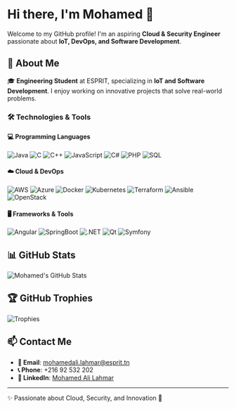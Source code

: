 # Hi there, I'm Mohamed 👋

Welcome to my GitHub profile! I'm an aspiring **Cloud & Security Engineer** passionate about **IoT, DevOps, and Software Development**.

## 🚀 About Me
🎓 **Engineering Student** at ESPRIT, specializing in **IoT and Software Development**. I enjoy working on innovative projects that solve real-world problems.

### 🛠️ Technologies & Tools

#### **💻 Programming Languages**
![Java](https://img.shields.io/badge/Java-ED8B00?style=for-the-badge&logo=java&logoColor=white)
![C](https://img.shields.io/badge/C-00599C?style=for-the-badge&logo=c&logoColor=white)
![C++](https://img.shields.io/badge/C++-00599C?style=for-the-badge&logo=c%2B%2B&logoColor=white)
![JavaScript](https://img.shields.io/badge/JavaScript-F7DF1E?style=for-the-badge&logo=javascript&logoColor=black)
![C#](https://img.shields.io/badge/C%23-239120?style=for-the-badge&logo=c-sharp&logoColor=white)
![PHP](https://img.shields.io/badge/PHP-777BB4?style=for-the-badge&logo=php&logoColor=white)
![SQL](https://img.shields.io/badge/SQL-CC2927?style=for-the-badge&logo=microsoft-sql-server&logoColor=white)

#### **☁️ Cloud & DevOps**
![AWS](https://img.shields.io/badge/AWS-232F3E?style=for-the-badge&logo=amazon-aws&logoColor=white)
![Azure](https://img.shields.io/badge/Azure-0078D4?style=for-the-badge&logo=microsoft-azure&logoColor=white)
![Docker](https://img.shields.io/badge/Docker-2496ED?style=for-the-badge&logo=docker&logoColor=white)
![Kubernetes](https://img.shields.io/badge/Kubernetes-326CE5?style=for-the-badge&logo=kubernetes&logoColor=white)
![Terraform](https://img.shields.io/badge/Terraform-7B42BC?style=for-the-badge&logo=terraform&logoColor=white)
![Ansible](https://img.shields.io/badge/Ansible-EE0000?style=for-the-badge&logo=ansible&logoColor=white)
![OpenStack](https://img.shields.io/badge/OpenStack-ED1944?style=for-the-badge&logo=openstack&logoColor=white)

#### **🖥️ Frameworks & Tools**
![Angular](https://img.shields.io/badge/Angular-DD0031?style=for-the-badge&logo=angular&logoColor=white)
![SpringBoot](https://img.shields.io/badge/SpringBoot-6DB33F?style=for-the-badge&logo=spring-boot&logoColor=white)
![.NET](https://img.shields.io/badge/.NET-512BD4?style=for-the-badge&logo=dotnet&logoColor=white)
![Qt](https://img.shields.io/badge/Qt-41CD52?style=for-the-badge&logo=qt&logoColor=white)
![Symfony](https://img.shields.io/badge/Symfony-000000?style=for-the-badge&logo=symfony&logoColor=white)

## 📊 GitHub Stats
![Mohamed's GitHub Stats](https://github-readme-stats.vercel.app/api?username=medalilahmar&show_icons=true&theme=radical)

## 🏆 GitHub Trophies
![Trophies](https://github-profile-trophy.vercel.app/?username=medalilahmar&theme=dark&row=1&column=5)

## 📫 Contact Me
- **📧 Email**: mohamedali.lahmar@esprit.tn
- **📞 Phone**: +216 92 532 202
- **🔗 LinkedIn**: [Mohamed Ali Lahmar](https://www.linkedin.com/in/mohamed-ali-lahmar-5b0065225)

---
✨ Passionate about Cloud, Security, and Innovation 🚀
